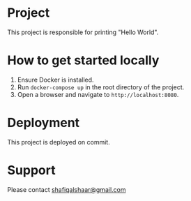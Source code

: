 # Project

This project is responsible for printing "Hello World".

# How to get started locally

1. Ensure Docker is installed.
2. Run `docker-compose up` in the root directory of the project.
3. Open a browser and navigate to `http://localhost:8080`.

# Deployment

This project is deployed on commit.

# Support

Please contact shafiqalshaar@gmail.com
